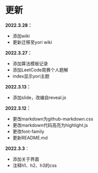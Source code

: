 # 更新

**2022.3.28：**

- 添加wiki
- 更新迁移至yori wiki

**2022.3.27：**

- 添加算法模板记录
- 添加LeetCode周赛个人题解
- index显示yori主题

**2022.3.13：**

- 添加slide，改编自reveal.js

**2022.3.12：**

- 更改markdown为github-markdown.css
- 更改markdown代码高亮为highlight.js
- 更改font-family
- 更新README.md

**2022.3.3**：

- 添加关于界面
- 注释h1、h2、h3的css
